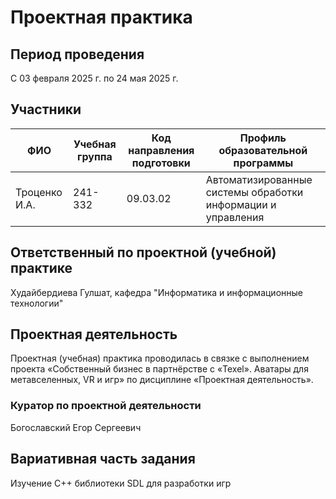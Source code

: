 # Проектная практика

## Период проведения
С 03 февраля 2025 г. по 24 мая 2025 г.

## Участники
| ФИО | Учебная группа | Код направления подготовки | Профиль образовательной программы |
|-|-|-|-|
| Троценко И.А. |241-332|09.03.02|Автоматизированные системы обработки информации и управления|

## Ответственный по проектной (учебной) практике
Худайбердиева Гулшат, кафедра "Информатика и информационные технологии"

## Проектная деятельность
Проектная (учебная) практика проводилась в связке с выполнением проекта «Собственный бизнес в партнёрстве с «Texel». Аватары для метавселенных, VR и игр» по дисциплине «Проектная деятельность».
### Куратор по проектной деятельности
Богославский Егор Сергеевич

## Вариативная часть задания
Изучение C++ библиотеки SDL для разработки игр